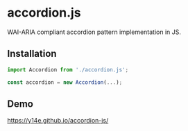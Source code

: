 # accordion.js
WAI-ARIA compliant accordion pattern implementation in JS.
## Installation
```js
import Accordion from './accordion.js';

const accordion = new Accordion(...);
```
## Demo
https://y14e.github.io/accordion-js/
